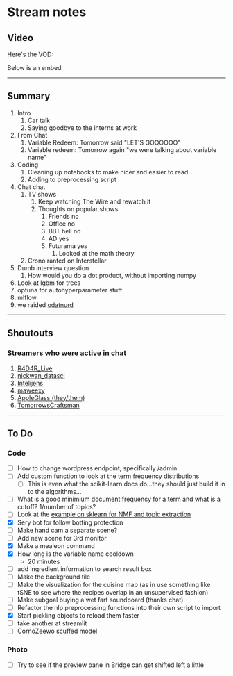 # Stream notes

## Video

Here's the VOD:

Below is an embed

---

## Summary

1. Intro
   1. Car talk
   2. Saying goodbye to the interns at work
2. From Chat
   1. Variable Redeem: Tomorrow said "LET'S GOOOOOO"
   2. Variable redeem: Tomorrow again "we were talking about variable name"
3. Coding
   1. Cleaning up notebooks to make nicer and easier to read
   2. Adding to preprocessing script
4. Chat chat
   1. TV shows
      1. Keep watching The Wire and rewatch it
      2. Thoughts on popular shows
         1. Friends no
         2. Office no
         3. BBT hell no
         4. AD yes
         5. Futurama yes
            1. Looked at the math theory
   2. Crono ranted on Interstellar
5. Dumb interview question
   1. How would you do a dot product, without importing numpy
6. Look at lgbm for trees
7. optuna for autohyperparameter stuff
8. mlflow
9. we raided [odatnurd](https://www.twitch.tv/odatnurd)

---

## Shoutouts

### Streamers who were active in chat

1. [R4D4R_Live](https://www.twitch.tv/R4D4R_Live)
2. [nickwan_datasci](https://www.twitch.tv/nickwan_datasci)
3. [Intelijens](https://www.twitch.tv/intelijens)
4. [maweexy](https://www.twitch.tv/maweexy)
5. [AppleGlass (they/them)](https://www.twitch.tv/AppleGlass)
6. [TomorrowsCraftsman](https://www.twitch.tv/tomorrowscraftsman)

---

## To Do

### Code

- [ ] How to change wordpress endpoint, specifically /admin
- [ ] Add custom function to look at the term frequency distributions
  - [ ] This is even what the scikit-learn docs do...they should just build it in to the algorithms...
- [ ] What is a good minimium document frequency for a term and what is a cutoff? 1/number of topics?
- [ ] Look at the [example on sklearn for NMF and topic extraction](https://scikit-learn.org/stable/auto_examples/applications/plot_topics_extraction_with_nmf_lda.html#sphx-glr-auto-examples-applications-plot-topics-extraction-with-nmf-lda-py)
- [X] Sery bot for follow botting protection
- [ ] Make hand cam a separate scene?
- [ ] Add new scene for 3rd monitor
- [X] Make a mealeon command
- [X] How long is the variable name cooldown
  - 20 minutes
- [ ] add ingredient information to search result box
- [ ] Make the background tile
- [ ] Make the visualization for the cuisine map (as in use something like tSNE to see where the recipes overlap in an unsupervised fashion)
- [ ] Make subgoal buying a wet fart soundboard (thanks chat)
- [ ] Refactor the nlp preprocessing functions into their own script to import
- [X] Start pickling objects to reload them faster
- [ ] take another at streamlit
- [ ] CornoZeewo scuffed model

### Photo

- [ ] Try to see if the preview pane in Bridge can get shifted left a little
